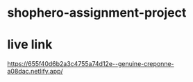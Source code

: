 # shophero-assignment-project

# live link
https://655f40d6b2a3c4755a74d12e--genuine-creponne-a08dac.netlify.app/


